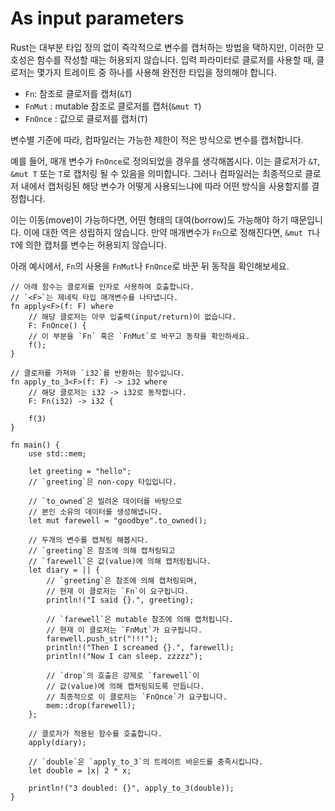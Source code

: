 # As input parameters

Rust는 대부분 타입 정의 없이 즉각적으로 변수를 캡처하는 방법을 택하지만, 이러한 모호성은 함수를 작성할 때는 허용되지 않습니다. 입력 파라미터로 클로저를 사용할 때, 클로저는 몇가지 트레이트 중 하나를 사용해 완전한 타입을 정의해야 합니다. 

- `Fn`: 참조로 클로저를 캡처(`&T`)
- `FnMut` : mutable 참조로 클로저를 캡처(`&mut T`)
- `FnOnce` : 값으로 클로저를 캡처(`T`)

변수별 기준에 따라, 컴파일러는 가능한 제한이 적은 방식으로 변수를 캡처합니다. 

예를 들어, 매개 변수가 `FnOnce`로 정의되었을 경우를 생각해봅시다. 이는 클로저가 `&T`, `&mut T` 또는 `T`로 캡처링 될 수 있음을 의미합니다. 그러나 컴파일러는 최종적으로 클로저 내에서 캡처링된 해당 변수가 어떻게 사용되느냐에 따라 어떤 방식을 사용할지를 결정합니다.

이는 이동(move)이 가능하다면, 어떤 형태의 대여(borrow)도 가능해야 하기 때문입니다. 이에 대한 역은 성립하지 않습니다. 만약 매개변수가 `Fn`으로 정해진다면, `&mut T`나 `T`에 의한 캡처를 변수는 허용되지 않습니다.

아래 예시에서, `Fn`의 사용을 `FnMut`나 `FnOnce`로 바꾼 뒤 동작을 확인해보세요.

```rust,editable
// 아래 함수는 클로저를 인자로 사용하여 호출합니다.
// `<F>`는 제네릭 타입 매개변수를 나타냅니다.
fn apply<F>(f: F) where
    // 해당 클로저는 아무 입출력(input/return)이 없습니다.
    F: FnOnce() {
    // 이 부분을 `Fn` 혹은 `FnMut`로 바꾸고 동작을 확인하세요.
    f();
}

// 클로저를 가져와 `i32`를 반환하는 함수입니다.
fn apply_to_3<F>(f: F) -> i32 where
    // 해당 클로저는 i32 -> i32로 동작합니다.
    F: Fn(i32) -> i32 {

    f(3)
}

fn main() {
    use std::mem;

    let greeting = "hello";
    // `greeting`은 non-copy 타입입니다.

    // `to_owned`은 빌려온 데이터를 바탕으로
    // 본인 소유의 데이터를 생성해냅니다.
    let mut farewell = "goodbye".to_owned();

    // 두개의 변수를 캡쳐링 해봅시다.
    // `greeting`은 참조에 의해 캡처링되고
    // `farewell`은 값(value)에 의해 캡처링됩니다.
    let diary = || {
        // `greeting`은 참조에 의해 캡처링되며, 
        // 현재 이 클로저는 `Fn`이 요구됩니다.
        println!("I said {}.", greeting);

        // `farewell`은 mutable 참조에 의해 캡처됩니다.
        // 현재 이 클로저는 `FnMut`가 요구됩니다.
        farewell.push_str("!!!");
        println!("Then I screamed {}.", farewell);
        println!("Now I can sleep. zzzzz");

        // `drop`의 호출은 강제로 `farewell`이
        // 값(value)에 의해 캡처링되도록 만듭니다.
        // 최종적으로 이 클로저는 `FnOnce`가 요구됩니다.
        mem::drop(farewell);
    };

    // 클로저가 적용된 함수를 호출합니다.
    apply(diary);

    // `double`은 `apply_to_3`의 트레이트 바운드를 충족시킵니다.
    let double = |x| 2 * x;

    println!("3 doubled: {}", apply_to_3(double));
}
```